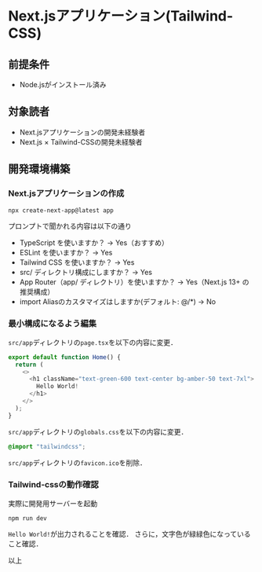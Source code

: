 <!-- おすすめの設定を新しく見つけたら追記 -->
# Next.jsアプリケーション(Tailwind-CSS)

## 前提条件

- Node.jsがインストール済み

## 対象読者

- Next.jsアプリケーションの開発未経験者
- Next.js × Tailwind-CSSの開発未経験者

## 開発環境構築

### Next.jsアプリケーションの作成

```shell
npx create-next-app@latest app
```

プロンプトで聞かれる内容は以下の通り

- TypeScript を使いますか？ → Yes（おすすめ）
- ESLint を使いますか？ → Yes
- Tailwind CSS を使いますか？ → Yes
- src/ ディレクトリ構成にしますか？ → Yes
- App Router（app/ ディレクトリ）を使いますか？ → Yes（Next.js 13+ の推奨構成）
- import Aliasのカスタマイズはしますか(デフォルト: @/*) → No

### 最小構成になるよう編集

`src/app`ディレクトリの`page.tsx`を以下の内容に変更．

```TypeScript
export default function Home() {
  return (
    <>
      <h1 className="text-green-600 text-center bg-amber-50 text-7xl">
        Hello World!
      </h1>
    </>
  );
}
```

`src/app`ディレクトリの`globals.css`を以下の内容に変更．

```Css
@import "tailwindcss";
```
`src/app`ディレクトリの`favicon.ico`を削除．

### Tailwind-cssの動作確認

実際に開発用サーバーを起動

```shell
npm run dev
```

`Hello World!`が出力されることを確認．
さらに，文字色が緑緑色になっていること確認．

以上